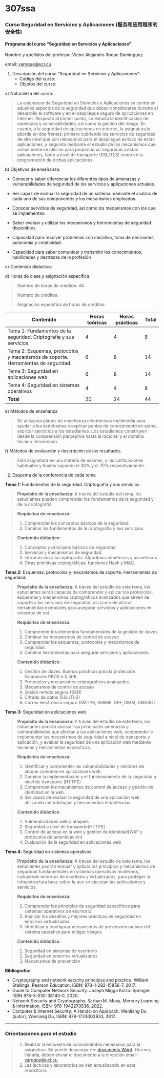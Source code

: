# 307ssa
### Curso Seguridad en Servicios y Aplicaciones (服务和应用程序的安全性)

#### Programa del curso "Seguridad en Servicios y Aplicaciones"

Nombre y apellidos del profesor: Victor Alejandro Roque Dominguez

email: <varoque@uci.cu>

1. Descripción del curso "Seguridad en Servicios y Aplicaciones":
   - Código del curso:
   - Objetos del curso:

a)  Naturaleza del curso:

> La asignatura de Seguridad en Servicios y Aplicaciones se centra en
> aquellos aspectos de la seguridad que deben considerarse durante el
> desarrollo el software y en el despliegue seguro de aplicaciones en
> Internet. Respecto al primer punto, se estudia la identificación de
> amenazas y vulnerabilidades, así como la gestión del riesgo. En
> cuanto, a la seguridad de aplicaciones en internet, la asignatura la
> aborda en dos frentes: primero cubriendo los servicios de seguridad de
> alto nivel que son necesarios para el despliegue exitoso de estas
> aplicaciones, y segundo mediante el estudio de los mecanismos que
> actualmente se utilizan para proporcionar seguridad a estas
> aplicaciones, tanto a nivel de transporte (SSL/TLS) como en la
> programación de dichas aplicaciones.

b)  Objetivos de enseñanza:

- Conocer y saber diferenciar los diferentes tipos de amenazas y
  vulnerabilidades de seguridad de los servicios y aplicaciones
  actuales.

- Ser capaz de evaluar la seguridad de un sistema mediante el análisis
  de cada uno de sus componentes y los mecanismos empleados.

- Conocer servicios de seguridad, así como los mecanismos con los que se
  implementan.

- Saber evaluar y utilizar los mecanismos y herramientas de seguridad
  disponibles.

- Capacidad para resolver problemas con iniciativa, toma de decisiones,
  autonomía y creatividad.

- Capacidad para saber comunicar y transmitir los conocimientos,
  habilidades y destrezas de la profesión

c)  Contenido didáctico:

d)  Horas de clase y asignación específica

> Número de horas de créditos: 44
>
> Número de créditos:
>
> Asignación específica de horas de créditos:

| **Contenido**                                                | **Horas teóricas** | **Horas prácticas** | **Total** |
| ------------------------------------------------------------ | ------------------ | ------------------- | --------- |
| Tema 1: Fundamentos de la seguridad. Criptografía y sus servicios. | 4                  | 4                   | 8         |
| Tema 2: Esquemas, protocolos y mecanismos de soporte. Herramientas de seguridad. | 6                  | 8                   | 14        |
| Tema 3: Seguridad en aplicaciones web                        | 6                  | 8                   | 14        |
| Tema 4: Seguridad en sistemas operativos                     | 4                  | 4                   | 8         |
| **Total**                                                    | 20                 | 24                  | 44        |

e)  Métodos de enseñanza

> Se utilizarán planes de enseñanza electrónicos multimedia para ayudar
> a los estudiantes a explicar puntos de conocimiento en series,
> explicar ejercicios a los estudiantes. Los estudiantes construyen
> desde la comprensión perceptiva hasta la racional y el dominio técnico
> relacionado.

f)  Métodos de evaluación y descripción de los resultados.

> Esta asignatura es una materia de examen, y las calificaciones
> habituales y finales suponen el 30% y el 70% respectivamente.

2.  Esquema de la conferencia de cada tema

**Tema 1:** Fundamentos de la seguridad. Criptografía y sus servicios.

> **Propósito de la enseñanza:** A través del estudio del tema, los
> estudiantes pueden comprender los fundamentos de la seguridad y de la
> criptografía.

> **Requisitos de enseñanza:**
>
> 1. Comprender los conceptos básicos de la seguridad.
> 2. Dominar los fundamentos de la criptografía y sus servicios.

> **Contenido didáctico:**
>
> 1. Conceptos y principios básicos de seguridad.
> 2. Servicios y mecanismos de seguridad.
> 3. Introducción a la criptografía. Algoritmos simétricos y asimétricos.
> 4. Otras primitivas criptográficas: funciones Hash y MAC.

**Tema 2:** Esquemas, protocolos y mecanismos de soporte. Herramientas
de seguridad.

> **Propósito de la enseñanza:** A través del estudio de este tema, los
> estudiantes serán capaces de comprender y aplicar los protocolos,
> esquemas y mecanismos criptográficos avanzados que sirven de soporte a
> los servicios de seguridad, así como de utilizar herramientas
> esenciales para asegurar servicios y aplicaciones en entornos de red.

> **Requisitos de enseñanza:**
>
> 1. Comprender los elementos fundamentales de la gestión de claves 
> 2. Dominar los mecanismos de control de acceso
> 3. Comprender los esquemas, protocolos y mecanismos de seguridad.
> 4. Dominar herramientas para asegurar servicios y aplicaciones.

> **Contenido didáctico:**
>
> 1. Gestión de claves. Buenas prácticas para la protección. Estándares
>    PKCS e X.509. 
> 2. Protocolos y mecanismos criptográficos avanzados. 
> 3. Mecanismos de control de acceso 
> 4. Sesión remota segura (SSH) 
> 5. Cifrado de datos (SSL/TLS) 
> 6. Correo electrónico seguro (SMTPS, SMIME, SPF, DKIM, DMARC)

**Tema 3:** Seguridad en aplicaciones web

> **Propósito de la enseñanza:** A través del estudio de este tema, los
> estudiantes podrán analizar las principales amenazas y
> vulnerabilidades que afectan a las aplicaciones web, comprender e
> implementar los mecanismos de seguridad a nivel de transporte y
> aplicación, y evaluar la seguridad de una aplicación web mediante
> técnicas y herramientas específicas.

> **Requisitos de enseñanza:**
>
> 1. Identificar y comprender las vulnerabilidades y vectores de ataque
>    comunes en aplicaciones web.
> 2. Dominar la implementación y el funcionamiento de la seguridad a
>    nivel de transporte (HTTPS).
> 3. Comprender los mecanismos de control de acceso y gestión de
>    identidad en la web.
> 4. Ser capaz de evaluar la seguridad de una aplicación web utilizando
>    metodologías y herramientas establecidas.

> **Contenido didáctico:**
>
> 1. Vulnerabilidades web y ataques 
> 2. Seguridad a nivel de transporte(HTTPS) 
> 3. Control de acceso en la web y gestión de identidad(WAF y protocolos
>    de autenticación) 
> 4. Evaluación de la seguridad en aplicaciones web

**Tema 4:** Seguridad en sistemas operativos

> **Propósito de la enseñanza:** A través del estudio de este tema, los
> estudiantes podrán evaluar y aplicar los principios y mecanismos de
> seguridad fundamentales en sistemas operativos modernos, incluyendo
> entornos de escritorio y virtualizados, para proteger la
> infraestructura base sobre la que se ejecutan las aplicaciones y
> servicios.

> **Requisitos de enseñanza:**
>
> 1. Comprender los principios de seguridad específicos para sistemas
>    operativos de escritorio.
> 2. Analizar los desafíos y mejores prácticas de seguridad en entornos
>    virtualizados.
> 3. Identificar y configurar mecanismos de prevención nativos del
>    sistema operativo para mitigar riesgos.

> **Contenido didáctico:**
>
> 1. Seguridad en sistemas de escritorio
> 2. Seguridad en entornos virtualizados
> 3. Mecanismos de prevención

**Bibliografía:**

- Cryptography and network security principles and practice. William
  Stallings. Pearson Education. ISBN: 978-1-292-15858-7. 2017.
- Guide to Computer Network Security. Joseph Migga Kizza. Springer. ISBN
  978-3-030-38140-0, 2020.
- Network Security and Cryptography. Sarhan M. Musa, Mercury Learning &
  Information, ISBN: 978-1942270836, 2022.
- Computer & Internet Security: A Hands-on Approach. Wenliang Du
  (autor), Wenliang Du, ISBN: 978-1733003933, 2017.

---

### Orientaciones para el estudio

> 1. Realizar la encuesta de conocimientos necesarios para la asignatura. Se puede descargar en: [documento Word](https://github.com/varoque/307ssa/blob/main/Encuesta%20sobre%20conocimientos%20base%20para%20el%20curso%20Seguridad%20en%20Servicios%20y%20Aplicaciones(%E6%9C%8D%E5%8A%A1%E5%92%8C%E5%BA%94%E7%94%A8%E7%A8%8B%E5%BA%8F%E7%9A%84%E5%AE%89%E5%85%A8%E6%80%A7).docx). Una vez llenada, deben enviar el documento a la dirección email: varoque@uci.cu.
> 1. Las lecturas y laboratorios se irán actualizando en este repositorio.

